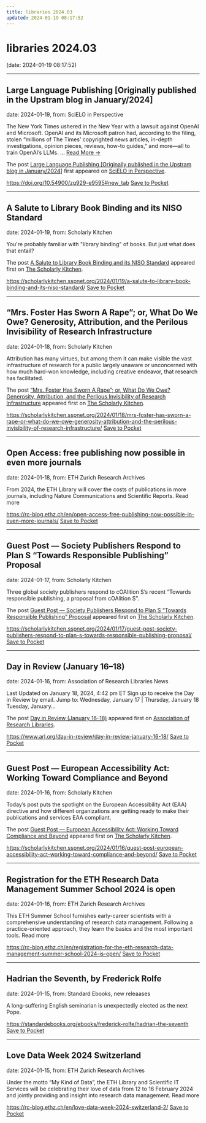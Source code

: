```yaml
---
title: libraries 2024.03
updated: 2024-01-19 08:17:52
---
```


# libraries 2024.03

(date: 2024-01-19 08:17:52)

---

## Large Language Publishing [Originally published in the Upstram blog in January/2024]

date: 2024-01-19, from: SciELO in Perspective

<p>The New York Times ushered in the New Year with a lawsuit against OpenAI and Microsoft. OpenAI and its Microsoft patron had, according to the filing, stolen “millions of The Times’ copyrighted news articles, in-depth investigations, opinion pieces, reviews, how-to guides,” and more—all to train OpenAI’s LLMs. <span class="ellipsis">&#8230;</span> <span class="more-link-wrap"><a href="https://doi.org/10.54900/zg929-e9595#new_tab" class="more-link"><span>Read More &#8594;</span></a></span></p>
<p>The post <a href="https://doi.org/10.54900/zg929-e9595#new_tab">Large Language Publishing [Originally published in the Upstram blog in January/2024]</a> first appeared on <a href="https://blog.scielo.org/en">SciELO in Perspective</a>.</p>

<span class="feed-item-link">
<a href="https://doi.org/10.54900/zg929-e9595#new_tab">https://doi.org/10.54900/zg929-e9595#new_tab</a> <a href="https://getpocket.com/save" class="pocket-btn" data-lang="en" data-save-url="https://doi.org/10.54900/zg929-e9595#new_tab">Save to Pocket</a>
</span>

---

## A Salute to Library Book Binding and its NISO Standard

date: 2024-01-19, from: Scholarly Kitchen

<p>You're probably familiar with "library binding" of books. But just what does that entail?</p>
<p>The post <a href="https://scholarlykitchen.sspnet.org/2024/01/19/a-salute-to-library-book-binding-and-its-niso-standard/">A Salute to Library Book Binding and its NISO Standard</a> appeared first on <a href="https://scholarlykitchen.sspnet.org">The Scholarly Kitchen</a>.</p>


<span class="feed-item-link">
<a href="https://scholarlykitchen.sspnet.org/2024/01/19/a-salute-to-library-book-binding-and-its-niso-standard/">https://scholarlykitchen.sspnet.org/2024/01/19/a-salute-to-library-book-binding-and-its-niso-standard/</a> <a href="https://getpocket.com/save" class="pocket-btn" data-lang="en" data-save-url="https://scholarlykitchen.sspnet.org/2024/01/19/a-salute-to-library-book-binding-and-its-niso-standard/">Save to Pocket</a>
</span>

---

## “Mrs. Foster Has Sworn A Rape”; or, What Do We Owe? Generosity, Attribution, and the Perilous Invisibility of Research Infrastructure

date: 2024-01-18, from: Scholarly Kitchen

<p>Attribution has many virtues, but among them it can make visible the vast infrastructure of research for a public largely unaware or unconcerned with how much hard-won knowledge, including creative endeavor, that research has facilitated.</p>
<p>The post <a href="https://scholarlykitchen.sspnet.org/2024/01/18/mrs-foster-has-sworn-a-rape-or-what-do-we-owe-generosity-attribution-and-the-perilous-invisibility-of-research-infrastructure/">“Mrs. Foster Has Sworn A Rape”; or, What Do We Owe? Generosity, Attribution, and the Perilous Invisibility of Research Infrastructure</a> appeared first on <a href="https://scholarlykitchen.sspnet.org">The Scholarly Kitchen</a>.</p>


<span class="feed-item-link">
<a href="https://scholarlykitchen.sspnet.org/2024/01/18/mrs-foster-has-sworn-a-rape-or-what-do-we-owe-generosity-attribution-and-the-perilous-invisibility-of-research-infrastructure/">https://scholarlykitchen.sspnet.org/2024/01/18/mrs-foster-has-sworn-a-rape-or-what-do-we-owe-generosity-attribution-and-the-perilous-invisibility-of-research-infrastructure/</a> <a href="https://getpocket.com/save" class="pocket-btn" data-lang="en" data-save-url="https://scholarlykitchen.sspnet.org/2024/01/18/mrs-foster-has-sworn-a-rape-or-what-do-we-owe-generosity-attribution-and-the-perilous-invisibility-of-research-infrastructure/">Save to Pocket</a>
</span>

---

## Open Access: free publishing now possible in even more journals

date: 2024-01-18, from: ETH Zurich Research Archives

From 2024, the ETH Library will cover the costs of publications in more journals, including Nature Communications and Scientific Reports. Read more<img src="https://analytics.library.ethz.ch/piwik.php?idsite=1&amp;rec=1&amp;url=https%3A%2F%2Frc-blog.ethz.ch%2Fen%2Fopen-access-free-publishing-now-possible-in-even-more-journals%2F&amp;action_name=Open+Access%3A+free+publishing+now+possible+in+even+more+journals&amp;urlref=https%3A%2F%2Frc-blog.ethz.ch%2Fen%2Ffeed%2F" style="border:0;width:0;height:0" width="0" height="0" alt="" />

<span class="feed-item-link">
<a href="https://rc-blog.ethz.ch/en/open-access-free-publishing-now-possible-in-even-more-journals/">https://rc-blog.ethz.ch/en/open-access-free-publishing-now-possible-in-even-more-journals/</a> <a href="https://getpocket.com/save" class="pocket-btn" data-lang="en" data-save-url="https://rc-blog.ethz.ch/en/open-access-free-publishing-now-possible-in-even-more-journals/">Save to Pocket</a>
</span>

---

## Guest Post — Society Publishers Respond to Plan S “Towards Responsible Publishing” Proposal

date: 2024-01-17, from: Scholarly Kitchen

<p>Three global society publishers respond to cOAlition S’s recent “Towards responsible publishing, a proposal from cOAlition S”.</p>
<p>The post <a href="https://scholarlykitchen.sspnet.org/2024/01/17/guest-post-society-publishers-respond-to-plan-s-towards-responsible-publishing-proposal/">Guest Post &#8212; Society Publishers Respond to Plan S &#8220;Towards Responsible Publishing&#8221; Proposal</a> appeared first on <a href="https://scholarlykitchen.sspnet.org">The Scholarly Kitchen</a>.</p>


<span class="feed-item-link">
<a href="https://scholarlykitchen.sspnet.org/2024/01/17/guest-post-society-publishers-respond-to-plan-s-towards-responsible-publishing-proposal/">https://scholarlykitchen.sspnet.org/2024/01/17/guest-post-society-publishers-respond-to-plan-s-towards-responsible-publishing-proposal/</a> <a href="https://getpocket.com/save" class="pocket-btn" data-lang="en" data-save-url="https://scholarlykitchen.sspnet.org/2024/01/17/guest-post-society-publishers-respond-to-plan-s-towards-responsible-publishing-proposal/">Save to Pocket</a>
</span>

---

## Day in Review (January 16–18)

date: 2024-01-16, from: Association of Research Libraries News

<p>Last Updated on January 18, 2024, 4:42 pm ET Sign up to receive the Day in Review by email. Jump to: Wednesday, January 17 &#124; Thursday, January 18 Tuesday, January...</p>
<p>The post <a href="https://www.arl.org/day-in-review/day-in-review-january-16-18/">Day in Review (January 16–18)</a> appeared first on <a href="https://www.arl.org">Association of Research Libraries</a>.</p>


<span class="feed-item-link">
<a href="https://www.arl.org/day-in-review/day-in-review-january-16-18/">https://www.arl.org/day-in-review/day-in-review-january-16-18/</a> <a href="https://getpocket.com/save" class="pocket-btn" data-lang="en" data-save-url="https://www.arl.org/day-in-review/day-in-review-january-16-18/">Save to Pocket</a>
</span>

---

## Guest Post — European Accessibility Act: Working Toward Compliance and Beyond

date: 2024-01-16, from: Scholarly Kitchen

<p>Today’s post puts the spotlight on the European Accessibility Act (EAA) directive and  how different organizations are getting ready to make their publications and services EAA compliant.</p>
<p>The post <a href="https://scholarlykitchen.sspnet.org/2024/01/16/guest-post-european-accessibility-act-working-toward-compliance-and-beyond/">Guest Post — European Accessibility Act: Working Toward Compliance and Beyond</a> appeared first on <a href="https://scholarlykitchen.sspnet.org">The Scholarly Kitchen</a>.</p>


<span class="feed-item-link">
<a href="https://scholarlykitchen.sspnet.org/2024/01/16/guest-post-european-accessibility-act-working-toward-compliance-and-beyond/">https://scholarlykitchen.sspnet.org/2024/01/16/guest-post-european-accessibility-act-working-toward-compliance-and-beyond/</a> <a href="https://getpocket.com/save" class="pocket-btn" data-lang="en" data-save-url="https://scholarlykitchen.sspnet.org/2024/01/16/guest-post-european-accessibility-act-working-toward-compliance-and-beyond/">Save to Pocket</a>
</span>

---

## Registration for the ETH Research Data Management Summer School 2024 is open

date: 2024-01-16, from: ETH Zurich Research Archives

This ETH Summer School furnishes early-career scientists with a comprehensive understanding of research data management. Following a practice-oriented approach, they learn the basics and the most important tools. Read more<img src="https://analytics.library.ethz.ch/piwik.php?idsite=1&amp;rec=1&amp;url=https%3A%2F%2Frc-blog.ethz.ch%2Fen%2Fregistration-for-the-eth-research-data-management-summer-school-2024-is-open%2F&amp;action_name=Registration+for+the+ETH+Research+Data+Management+Summer+School+2024+is+open&amp;urlref=https%3A%2F%2Frc-blog.ethz.ch%2Fen%2Ffeed%2F" style="border:0;width:0;height:0" width="0" height="0" alt="" />

<span class="feed-item-link">
<a href="https://rc-blog.ethz.ch/en/registration-for-the-eth-research-data-management-summer-school-2024-is-open/">https://rc-blog.ethz.ch/en/registration-for-the-eth-research-data-management-summer-school-2024-is-open/</a> <a href="https://getpocket.com/save" class="pocket-btn" data-lang="en" data-save-url="https://rc-blog.ethz.ch/en/registration-for-the-eth-research-data-management-summer-school-2024-is-open/">Save to Pocket</a>
</span>

---

## Hadrian the Seventh, by Frederick Rolfe

date: 2024-01-15, from: Standard Ebooks, new releaases

A long-suffering English seminarian is unexpectedly elected as the next Pope.

<span class="feed-item-link">
<a href="https://standardebooks.org/ebooks/frederick-rolfe/hadrian-the-seventh">https://standardebooks.org/ebooks/frederick-rolfe/hadrian-the-seventh</a> <a href="https://getpocket.com/save" class="pocket-btn" data-lang="en" data-save-url="https://standardebooks.org/ebooks/frederick-rolfe/hadrian-the-seventh">Save to Pocket</a>
</span>

---

## Love Data Week 2024 Switzerland

date: 2024-01-15, from: ETH Zurich Research Archives

Under the motto “My Kind of Data”, the ETH Library and Scientific IT Services will be celebrating their love of data from 12 to 16 February 2024 and jointly providing and insight into research data management. Read more<img src="https://analytics.library.ethz.ch/piwik.php?idsite=1&amp;rec=1&amp;url=https%3A%2F%2Frc-blog.ethz.ch%2Fen%2Flove-data-week-2024-switzerland-2%2F&amp;action_name=Love+Data+Week+2024+Switzerland&amp;urlref=https%3A%2F%2Frc-blog.ethz.ch%2Fen%2Ffeed%2F" style="border:0;width:0;height:0" width="0" height="0" alt="" />

<span class="feed-item-link">
<a href="https://rc-blog.ethz.ch/en/love-data-week-2024-switzerland-2/">https://rc-blog.ethz.ch/en/love-data-week-2024-switzerland-2/</a> <a href="https://getpocket.com/save" class="pocket-btn" data-lang="en" data-save-url="https://rc-blog.ethz.ch/en/love-data-week-2024-switzerland-2/">Save to Pocket</a>
</span>



<script type="text/javascript">!function(d,i){if(!d.getElementById(i)){var j=d.createElement("script");j.id=i;j.src="https://widgets.getpocket.com/v1/j/btn.js?v=1";var w=d.getElementById(i);d.body.appendChild(j);}}(document,"pocket-btn-js");</script>

